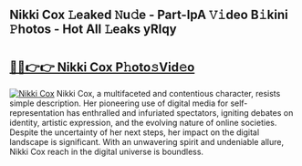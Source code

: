 ## Nikki Cox 𝙻eaked 𝙽u𝚍e - Part-IpA 𝚅𝚒deo B𝚒kini 𝙿hotos - Hot All 𝙻eaks yRIqy

# <h2><a href="http://ld3el6.urlbe.top/?page=Nikki+Cox">🔗🔗👉👉 Nikki Cox P𝚑oto𝚜Vid𝚎o</a></h2>

[![Nikki Cox](https://i.imgur.com/eBuTRDB.gif)](http://ld3el6.urlbe.top/?page=Nikki+Cox)
Nikki Cox, a multifaceted and contentious character, resists simple description. Her pioneering use of digital media for self-representation has enthralled and infuriated spectators, igniting debates on identity, artistic expression, and the evolving nature of online societies. Despite the uncertainty of her next steps, her impact on the digital landscape is significant. With an unwavering spirit and undeniable allure, Nikki Cox reach in the digital universe is boundless.
